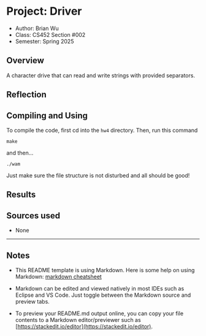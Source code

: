 # Project: Driver

* Author: Brian Wu
* Class: CS452 Section #002
* Semester: Spring 2025

## Overview

A character drive that can read and write strings with provided separators.

## Reflection


## Compiling and Using

To compile the code, first cd into the `hw4` directory.
Then, run this command 

```make```

and then...

```./wam```

Just make sure the file structure is not disturbed and all should be good!

## Results 


## Sources used

- None
----------

## Notes

* This README template is using Markdown. Here is some help on using Markdown: 
[markdown cheatsheet](https://github.com/adam-p/markdown-here/wiki/Markdown-Cheatsheet)


* Markdown can be edited and viewed natively in most IDEs such as Eclipse and VS Code. Just toggle
between the Markdown source and preview tabs.

* To preview your README.md output online, you can copy your file contents to a Markdown editor/previewer
such as [https://stackedit.io/editor](https://stackedit.io/editor).
